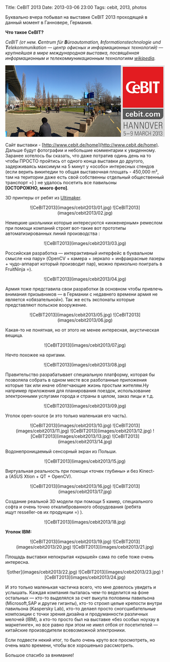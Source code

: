 Title: CeBIT 2013
Date: 2013-03-06 23:00
Tags: cebit, 2013, photos

Буквально вчера побывал на выставке CeBIT 2013 проходящей в данный момент в Ганновере, Германия.

**Что такое CeBIT?**

*CeBIT (от нем. **C**entrum für **B**üroautomation, **I**nformationstechnologie und **T**elekommunikation — центр офисных и информационных технологий) — крупнейшая в мире международная выставка, посвящённая информационным и телекоммуникационным технологиям [wikipedia](http://en.wikipedia.org/wiki/CeBIT).*

![Logo](images/cebit2013/logo.png)

Сайт выставки - [http://www.cebit.de/home](http://www.cebit.de/home).
Дальше будут фотографии и небольшие комментарии к увиденному. Заранее хотелось бы сказать, что даже потратив одинь день на то чтобы ПРОСТО пройтись от одного конца выставки до другого, задерживаясь максимум на 5 минут у «особо» интересных стендов (если верить википедии то общая выставочная площать - 450,000 m², там на територии даже есть свой собственны отдельный общественный транспорт =) ) не удалось посетить все павильоны **[ОСТОРОЖНО, много фото]**.

3D принтеры от ребят из [Ultimaker](http://www.ultimaker.com).

<center>
	![CeBIT2013](images/cebit2013/01.jpg)
	![CeBIT2013](images/cebit2013/02.jpg)
</center>

Немецкие школьники которые интересуются «инженерным» ремеслом при помощи компаний строят вот-такие вот прототипы автоматизированных линий производства :
<center>
	![CeBIT2013](images/cebit2013/03.jpg)
</center>

Российская разработка — интерактивный интерфейс в буквальном смысле «на пару» (OpenCV + камера + зеркало + инфракрасные лазеры + чудо-аппарат который производит пар), можно прикольно поиграть в FruitNinja =).

<center>
![CeBIT2013](images/cebit2013/04.jpg)
</center>

Армия тоже представила свои разработки (в основном чтобы привлечь внимания призывников — в Германии с недавнего времени армия не является «обязательной»). Так же есть экспонаты которые представляют польское вооружение.

<center>
	![CeBIT2013](images/cebit2013/05.jpg)
	![CeBIT2013](images/cebit2013/06.jpg)
</center>

Какая-то не понятная, но от этого не менее интересная, акустическая вещица.

<center>
	![CeBIT2013](images/cebit2013/07.jpg)
</center>


Нечто похожее на оригами.

<center>
	![CeBIT2013](images/cebit2013/08.jpg)
</center>




Правительство разрабатывает специальную платформу, которая бы позволяла собрать в одном месте все разботанные приложения которые так или иначе облегчающие жизнь простым жителям.Ну например приложения для планирования поездок, использование электронными услугами города и страны в целом, заказ пицы и т.д.


<center>
	![CeBIT2013](images/cebit2013/09.jpg)
</center>


Уголок open-source (и это только маленькая его часть).

<center>
	![CeBIT2013](images/cebit2013/10.jpg)
	![CeBIT2013](images/cebit2013/11.jpg)
	![CeBIT2013](images/cebit2013/12.jpg)
	![CeBIT2013](images/cebit2013/13.jpg)
	![CeBIT2013](images/cebit2013/14.jpg)
</center>

Водонепроницаемый сенсорный экран из Польши.
<center>
	![CeBIT2013](images/cebit2013/15.jpg)
</center>


Виртуальная реальность при помощи «точек глубины» и без Kinect-a (ASUS Xtion + QT + OpenCV).
<center>
	![CeBIT2013](images/cebit2013/16.jpg)
	![CeBIT2013](images/cebit2013/17.jpg)
</center>



Создание реальной 3D модели при помощи 5 камер, специального софта и очень точно откалиброванного оборудования (ребята ищут resseller-ов их продукции =) ).
<center>
	![CeBIT2013](images/cebit2013/18.jpg)
</center>

**Уголок IBM:**
<center>
	![CeBIT2013](images/cebit2013/19.jpg)
	![CeBIT2013](images/cebit2013/20.jpg)
	![CeBIT2013](images/cebit2013/21.jpg)
</center>

Площадь выставки непокрытая «крышей» сама по себе тоже очень интересна.
<center>
	![other](images/cebit2013/22.jpg)
	![CeBIT2013](images/cebit2013/23.jpg)
	![CeBIT2013](images/cebit2013/24.jpg)
</center>


И это только маленькая частичка всего, что мне довелось увидеть и услышать. Каждая компания пыталась чем-то веделится на фоне остальных — кто-то выделялся за счет выкупа половины павильона (Microsoft,SAP и другие гиганты), кто-то строил целые крепости внутри павильона (Kaspersky Lab), кто-то делаел просто сногсшибательные композиции с точки зрения дизайна и продуманности различных мелочей (IBM), а кто-то просто был на выставке «без особых ноухау в маркетинге», но все равно при этом не имел отбоя от посетителей — китайские производители всевозможной электроники.

Если подвести некий итог, то было очень круто все просмотреть, но очень мало времени, чтобы все хорошенько рассмотреть. 

Большое спасибо за внимание!
